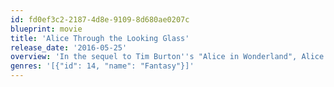 ```yaml
---
id: fd0ef3c2-2187-4d8e-9109-8d680ae0207c
blueprint: movie
title: 'Alice Through the Looking Glass'
release_date: '2016-05-25'
overview: 'In the sequel to Tim Burton''s "Alice in Wonderland", Alice Kingsleigh returns to Underland and faces a new adventure in saving the Mad Hatter.'
genres: '[{"id": 14, "name": "Fantasy"}]'
---
```

